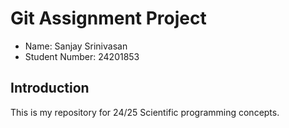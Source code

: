 # Git Assignment Project

* Name: Sanjay Srinivasan
* Student Number: 24201853

## Introduction

This is my repository for 24/25 Scientific programming concepts.
